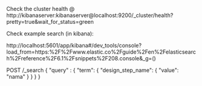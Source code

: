 
Check the cluster health @ http://kibanaserver:kibanaserver@localhost:9200/_cluster/health?pretty=true&wait_for_status=green

Check example search (in kibana): 

http://localhost:5601/app/kibana#/dev_tools/console?load_from=https:%2F%2Fwww.elastic.co%2Fguide%2Fen%2Felasticsearch%2Freference%2F6.1%2Fsnippets%2F208.console&_g=()

POST /_search
{
    "query" : {
        "term": {
          "design_step_name": {
            "value": "nama"
          }
        }
    }
}
